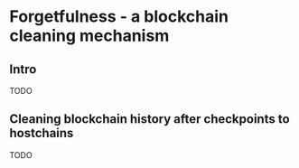 # Forgetfulness - a blockchain cleaning mechanism

## Intro

TODO

## Cleaning blockchain history after checkpoints to hostchains

TODO
